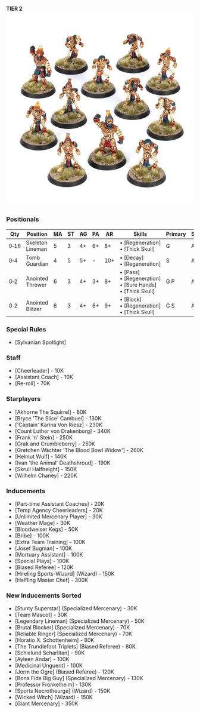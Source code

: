 ﻿**TIER 2**
![](../media/teams/BBTombKings.jpg)

### Positionals

| Qty  | Position         | MA | ST | AG | PA  | AR  | Skills                                                        | Primary | Secondary | Cost |
| ---- | ---------------- | - | - | -- | -- | --- | ------------------------------------------------------------- | ------- | --------- | ---- |
| 0‑16 | Skeleton Lineman | 5 | 3 | 4+ | 6+ | 8+  | • [Regeneration] <br /> • [Thick Skull]                               | G       | A S        | 40K  |
| 0‑4  | Tomb Guardian    | 4 | 5 | 5+ | -  | 10+ | • [Decay] <br /> • [Regeneration]                                     | S       | A G       | 100K |
| 0‑2  | Anointed Thrower | 6 | 3 | 4+ | 3+ | 8+  | • [Pass] <br /> • [Regeneration] <br /> • [Sure Hands]<br /> • [Thick Skull] | G P      | A       | 70K  |
| 0‑2  | Anointed Blitzer | 6 | 3 | 4+ | 6+ | 9+  | • [Block] <br /> • [Regeneration] <br /> • [Thick Skull]         | G S      | A P       | 90K  |

### Special Rules

* [Sylvanian Spotlight]

### Staff

* [Cheerleader] - 10K
* [Assistant Coach] - 10K
* [Re-roll] - 70K

### Starplayers

* [Akhorne The Squirrel] - 80K
* [Bryce 'The Slice' Cambuel] - 130K
* ['Captain' Karina Von Riesz] - 230K
* [Count Luthor von Drakenborg] - 340K
* [Frank 'n' Stein] - 250K
* [Grak and Crumbleberry] - 250K
* [Gretchen Wächter 'The Blood Bowl Widow'] - 260K
* [Helmut Wulf] - 140K
* [Ivan 'the Animal' Deathshroud] - 190K
* [Skrull Halfheight] - 150K
* [Wilhelm Chaney] - 220K

### Inducements

* [Part-time Assistant Coaches] - 20K
* [Temp Agency Cheerleaders] - 20K
* [Unlimited Mercenary Player] - 30K
* [Weather Mage] - 30K
* [Bloodweiser Kegs] - 50K
* [Bribe] - 100K
* [Extra Team Training] - 100K
* [Josef Bugman] - 100K
* [Mortuary Assistant] - 100K
* [Special Plays] - 100K
* [Biased Referee] - 120K
* [Hireling Sports-Wizard] (Wizard) - 150K
* [Halfling Master Chef] - 300K

### New Inducements Sorted

* [Stunty Superstar] (Specialized Mercenary) - 30K
* [Team Mascot] - 30K
* [Legendary Lineman] (Specialized Mercenary) - 50K
* [Brutal Blocker] (Specialized Mercenary) - 70K
* [Reliable Ringer] (Specialized Mercenary) - 70K
* [Horatio X. Schottenheim] - 80K
* [The Trundlefoot Triplets] (Biased Referee) - 80K
* [Schielund Scharlitan] - 90K
* [Ayleen Andar] - 100K
* [Medicinal Unguent] - 100K
* [Jorm the Ogre] (Biased Referee) - 120K
* [Bona Fide Big Guy] (Specialized Mercenary) - 130K
* [Professor Frönkelheim] - 130K
* [Sports Necrotheurge] (Wizard) - 150K
* [Wicked Witch] (Wizard) - 150K
* [Giant Mercenary] - 350K
